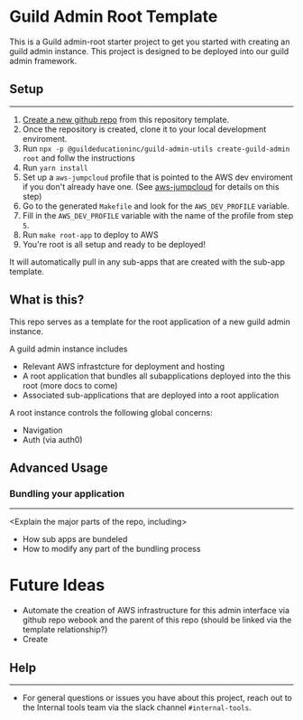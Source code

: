 # Guild Admin Root Template

This is a Guild admin-root starter project to get you started with creating an guild admin instance. This project is designed to be deployed into our guild admin framework.

## Setup
---
1. [Create a new github repo](https://help.github.com/en/github/creating-cloning-and-archiving-repositories/creating-a-repository-from-a-template) from this repository template.
2. Once the repository is created, clone it to your local development enviroment.
3. Run `npx -p @guildeducationinc/guild-admin-utils create-guild-admin root` and follw the instructions
4. Run `yarn install`
5. Set up a `aws-jumpcloud` profile that is pointed to the AWS dev enviroment if you don't already have one. (See [aws-jumpcloud](https://github.com/GuildEducationInc/aws-jumpcloud) for details on this step)
6. Go to the generated `Makefile` and look for the `AWS_DEV_PROFILE` variable.
7. Fill in the `AWS_DEV_PROFILE` variable with the name of the profile from step `5`.
8. Run `make root-app` to deploy to AWS
9. You're root is all setup and ready to be deployed!

It will automatically pull in any sub-apps that are created with the sub-app template.

## What is this?
This repo serves as a template for the root application of a new guild admin instance.


A guild admin instance includes
- Relevant AWS infrastcture for deployment and hosting
- A root application that bundles all subapplications deployed into the this root (more docs to come)
- Associated sub-applications that are deployed into a root application

A root instance controls the following global concerns:
- Navigation
- Auth (via auth0)

## Advanced Usage
### Bundling your application
---
<Explain the major parts of the repo, including>
- How sub apps are bundeled
- How to modify any part of the bundling process

# Future Ideas
- Automate the creation of AWS infrastructure for this admin interface via github repo webook and the parent of this repo (should be linked via the template relationship?)
- Create 

## Help
---
* For general questions or issues you have about this project, reach out to the Internal tools team via the slack channel `#internal-tools`.

